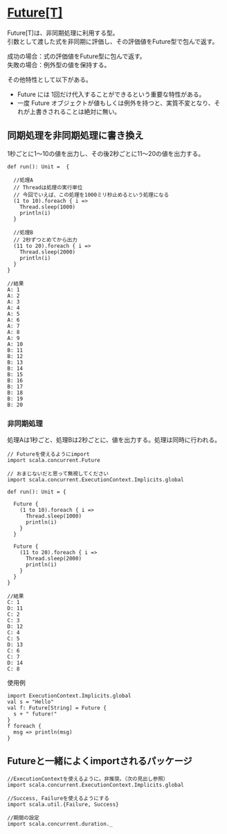 # [Future[T]](https://github.com/scala/scala/blob/v2.13.3/src/library/scala/concurrent/Future.scala#L98)
Future[T]は、非同期処理に利用する型。  
引数として渡した式を非同期に評価し、その評価値をFuture型で包んで返す。 

成功の場合：式の評価値をFuture型に包んで返す。  
失敗の場合：例外型の値を保持する。  

その他特性として以下がある。  

- Future には 1回だけ代入することができるという重要な特性がある。
- 一度 Future オブジェクトが値もしくは例外を持つと、実質不変となり、それが上書きされることは絶対に無い。


## 同期処理を非同期処理に書き換え
1秒ごとに1〜10の値を出力し、その後2秒ごとに11〜20の値を出力する。  

```
def run(): Unit =  {
  
  //処理A
  // Threadは処理の実行単位
  // 今回でいえば、この処理を1000ミリ秒止めるという処理になる
  (1 to 10).foreach { i =>
    Thread.sleep(1000)
    println(i)
  }
  
  //処理B
  // 2秒ずつとめてから出力
  (11 to 20).foreach { i =>
    Thread.sleep(2000)
    println(i)
  }
}

//結果
A: 1
A: 2
A: 3
A: 4
A: 5
A: 6
A: 7
A: 8
A: 9
A: 10
B: 11
B: 12
B: 13
B: 14
B: 15
B: 16
B: 17
B: 18
B: 19
B: 20
```

### 非同期処理  
処理Aは1秒ごと、処理Bは2秒ごとに、値を出力する。処理は同時に行われる。
```
// Futureを使えるようにimport
import scala.concurrent.Future

// おまじないだと思って無視してください
import scala.concurrent.ExecutionContext.Implicits.global

def run(): Unit = {

  Future {
    (1 to 10).foreach { i =>
      Thread.sleep(1000)
      println(i)
    }
  }

  Future {
    (11 to 20).foreach { i =>
      Thread.sleep(2000)
      println(i)
    }
  }
}

//結果
C: 1
D: 11
C: 2
C: 3
D: 12
C: 4
C: 5
D: 13
C: 6
C: 7
D: 14
C: 8
```


使用例
```
import ExecutionContext.Implicits.global
val s = "Hello"
val f: Future[String] = Future {
  s + " future!"
}
f foreach {
  msg => println(msg)
}
```

## Futureと一緒によくimportされるパッケージ
```
//ExecutionContextを使えるように。非推奨。（次の見出し参照）
import scala.concurrent.ExecutionContext.Implicits.global

//Success, Failureを使えるようにする
import scala.util.{Failure, Success}

//期間の設定
import scala.concurrent.duration._
```

